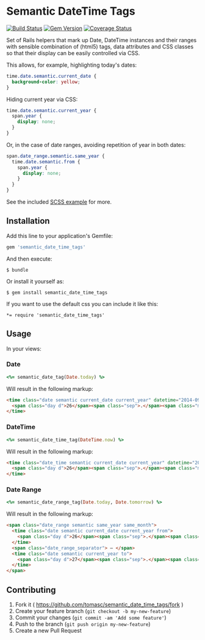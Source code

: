 # Semantic DateTime Tags

[![Build Status](https://travis-ci.org/tomasc/semantic_date_time_tags.svg)](https://travis-ci.org/tomasc/semantic_date_time_tags) [![Gem Version](https://badge.fury.io/rb/semantic_date_time_tags.svg)](http://badge.fury.io/rb/semantic_date_time_tags) [![Coverage Status](https://img.shields.io/coveralls/tomasc/semantic_date_time_tags.svg)](https://coveralls.io/r/tomasc/semantic_date_time_tags)

Set of Rails helpers that mark up Date, DateTime instances and their ranges with sensible combination of (html5) tags, data attributes and CSS classes so that their display can be easily controlled via CSS.

This allows, for example, highlighting today's dates:

```css
time.date.semantic.current_date {
  background-color: yellow;
}
```

Hiding current year via CSS:

```css
time.date.semantic.current_year {
  span.year {
    display: none;
  }
}
```

Or, in the case of date ranges, avoiding repetition of year in both dates:

```css
span.date_range.semantic.same_year {
  time.date.semantic.from {
    span.year {
      display: none;
    }
  }
}
```

See the included [SCSS example](/lib/assets/stylesheets/semantic_date_time_tags.css.scss) for more.

## Installation

Add this line to your application's Gemfile:

```Ruby
gem 'semantic_date_time_tags'
```

And then execute:

```
$ bundle
```

Or install it yourself as:

```
$ gem install semantic_date_time_tags
```

If you want to use the default css you can include it like this:
```
*= require 'semantic_date_time_tags'
```

## Usage

In your views:

### Date

```Ruby
<%= semantic_date_tag(Date.today) %>
```

Will result in the following markup:

```HTML
<time class="date semantic current_date current_year" datetime="2014-09-26">
  <span class="day d">26</span><span class="sep">.</span><span class="month m">9</span><span class="sep">.</span><span class="year Y">2014</span>
</time>
```

### DateTime

```Ruby
<%= semantic_date_time_tag(DateTime.now) %>
```

Will result in the following markup:

```HTML
<time class="date_time semantic current_date current_year" datetime="2014-09-26T15:35:56+02:00">
  <span class="day d">26</span><span class="sep">.</span><span class="month m">9</span><span class="sep">.</span><span class="year Y">2014</span> <span class="hours H">15</span><span class="sep">:</span><span class="minutes M">35</span>
</time>
```

### Date Range

```Ruby
<%= semantic_date_range_tag(Date.today, Date.tomorrow) %>
```

Will result in the following markup:

```HTML
<span class="date_range semantic same_year same_month">
  <time class="date semantic current_date current_year from">
    <span class="day d">26</span><span class="sep">.</span><span class="month m">9</span><span class="sep">.</span><span class="year Y">2014</span>
  </time>
  <span class="date_range_separator"> – </span>
  <time class="date semantic current_year to">
    <span class="day d">27</span><span class="sep">.</span><span class="month m">9</span><span class="sep">.</span><span class="year Y">2014</span>
  </time>
</span>
```

## Contributing

1. Fork it ( https://github.com/tomasc/semantic_date_time_tags/fork )
2. Create your feature branch (`git checkout -b my-new-feature`)
3. Commit your changes (`git commit -am 'Add some feature'`)
4. Push to the branch (`git push origin my-new-feature`)
5. Create a new Pull Request
